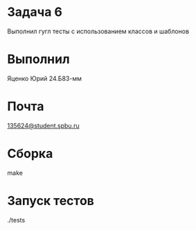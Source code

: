 # Задача 6
Выполнил гугл тесты с использованием классов и шаблонов
# Выполнил 
Яценко Юрий 24.Б83-мм
# Почта
135624@student.spbu.ru
# Сборка 
make
# Запуск тестов
./tests
